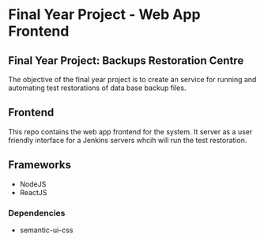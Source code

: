 # Final Year Project - Web App Frontend

## Final Year Project: Backups Restoration Centre

The objective of the final year project is to create an service for running and automating test restorations of data base backup files.

## Frontend

This repo contains the web app frontend for the system. It server as a user friendly interface for a Jenkins servers whcih will run the test restoration.

## Frameworks

* NodeJS
* ReactJS

### Dependencies

* semantic-ui-css
